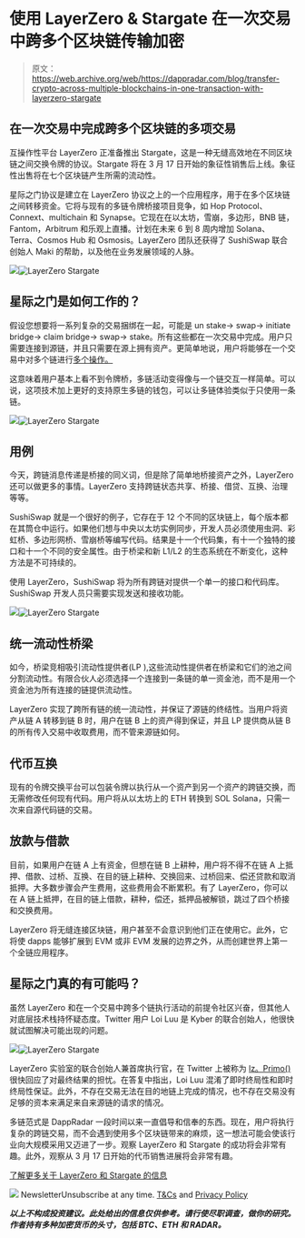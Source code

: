 # 使用 LayerZero & Stargate 在一次交易中跨多个区块链传输加密

> 原文：<https://web.archive.org/web/https://dappradar.com/blog/transfer-crypto-across-multiple-blockchains-in-one-transaction-with-layerzero-stargate>

## 在一次交易中完成跨多个区块链的多项交易

互操作性平台 LayerZero 正准备推出 Stargate，这是一种无缝高效地在不同区块链之间交换令牌的协议。Stargate 将在 3 月 17 日开始的象征性销售后上线。象征性出售将在七个区块链产生所需的流动性。

星际之门协议是建立在 LayerZero 协议之上的一个应用程序，用于在多个区块链之间转移资金。它将与现有的多链令牌桥接项目竞争，如 Hop Protocol、Connext、multichain 和 Synapse。它现在在以太坊，雪崩，多边形，BNB 链，Fantom，Arbitrum 和乐观上直播。计划在未来 6 到 8 周内增加 Solana、Terra、Cosmos Hub 和 Osmosis。LayerZero 团队还获得了 SushiSwap 联合创始人 Maki 的帮助，以及他在业务发展领域的人脉。

![](img/c47450eb27eb602ec65edd6a09bf2a73.png)![LayerZero Stargate](img/d0b6865f175447a1cfdbae4131607877.png)

## 星际之门是如何工作的？

假设您想要将一系列复杂的交易捆绑在一起，可能是 un stake-> swap-> initiate bridge-> claim bridge-> swap-> stake。所有这些都在一次交易中完成。用户只需要连接到源链，并且只需要在源上拥有资产。更简单地说，用户将能够在一个交易中对多个链进行[多个操作。](https://web.archive.org/web/20220925075131/https://www.youtube.com/watch?v=JFnF1dgbF00)

这意味着用户基本上看不到令牌桥，多链活动变得像与一个链交互一样简单。可以说，这项技术加上更好的支持原生多链的钱包，可以让多链体验类似于只使用一条链。

![](img/c628ea4131ea4216b3707d57a286d4ae.png)![LayerZero Stargate](img/e1d51780b7cccc30952d405bd5757abd.png)

## 用例

今天，跨链消息传递是桥接的同义词，但是除了简单地桥接资产之外，LayerZero 还可以做更多的事情。LayerZero 支持跨链状态共享、桥接、借贷、互换、治理等等。

SushiSwap 就是一个很好的例子，它存在于 12 个不同的区块链上，每个版本都在其筒仓中运行。如果他们想与中央以太坊实例同步，开发人员必须使用虫洞、彩虹桥、多边形网桥、雪崩桥等编写代码。结果是十一个代码集，有十一个独特的接口和十一个不同的安全属性。由于桥梁和新 L1/L2 的生态系统在不断变化，这种方法是不可持续的。

使用 LayerZero，SushiSwap 将为所有跨链对提供一个单一的接口和代码库。SushiSwap 开发人员只需要实现发送和接收功能。

![](img/977fca878e78fd1941ec1b505bb39615.png)![LayerZero Stargate](img/933383b31dd2624e441868522536562e.png)

## 统一流动性桥梁

如今，桥梁竞相吸引流动性提供者(LP ),这些流动性提供者在桥梁和它们的池之间分割流动性。有限合伙人必须选择一个连接到一条链的单一资金池，而不是用一个资金池为所有连接的链提供流动性。

LayerZero 实现了跨所有链的统一流动性，并保证了源链的终结性。当用户将资产从链 A 转移到链 B 时，用户在链 B 上的资产得到保证，并且 LP 提供商从链 B 的所有传入交易中收取费用，而不管来源链如何。

## 代币互换

现有的令牌交换平台可以包装令牌以执行从一个资产到另一个资产的跨链交换，而无需修改任何现有代码。用户将从以太坊上的 ETH 转换到 SOL Solana，只需一次来自源代码链的交易。

## 放款与借款

目前，如果用户在链 A 上有资金，但想在链 B 上耕种，用户将不得不在链 A 上抵押、借款、过桥、互换、在目的链上耕种、交换回来、过桥回来、偿还贷款和取消抵押。大多数步骤会产生费用，这些费用会不断累积。有了 LayerZero，你可以在 A 链上抵押，在目的链上借款，耕种，偿还，抵押品被解锁，跳过了四个桥接和交换费用。

LayerZero 将无缝连接区块链，用户甚至不会意识到他们正在使用它。此外，它将使 dapps 能够扩展到 EVM 或非 EVM 发展的边界之外，从而创建世界上第一个全链应用程序。

## 星际之门真的有可能吗？

虽然 LayerZero 和在一个交易中跨多个链执行活动的前提令社区兴奋，但其他人对底层技术栈持怀疑态度。Twitter 用户 Loi Luu 是 Kyber 的联合创始人，他很快就试图解决可能出现的问题。

![](img/2b023697e4d83d38c7a494b1b78fb3dd.png)![LayerZero Stargate](img/e7ea11ccc999d5726baf76cb9f9e85f6.png)

LayerZero 实验室的联合创始人兼首席执行官，在 Twitter 上被称为 [lz。Primo()](https://web.archive.org/web/20220925075131/https://twitter.com/PrimordialAA/status/1503750548142575624) 很快回应了对最终结果的担忧。在答复中指出，Loi Luu 混淆了即时终局性和即时终局性保证。此外，不存在交易无法在目的地链上完成的情况，也不存在交易没有足够的资本来满足来自来源链的请求的情况。

多链范式是 DappRadar 一段时间以来一直倡导和信奉的东西。现在，用户将执行复杂的跨链交易，而不会遇到使用多个区块链带来的麻烦，这一想法可能会使该行业向大规模采用又迈进了一步。观察 LayerZero 和 Stargate 的成功将会非常有趣。此外，观察从 3 月 17 日开始的代币销售进展将会非常有趣。

[了解更多关于 LayerZero 和 Stargate 的信息](https://web.archive.org/web/20220925075131/https://layerzero.gitbook.io/docs/)

![](img/6d5a4a2d609c56e1a5771717e54ba759.png) NewsletterUnsubscribe at any time. [T&Cs](https://web.archive.org/web/20220925075131/https://dappradar.com/terms) and [Privacy Policy](https://web.archive.org/web/20220925075131/https://dappradar.com/privacy-policy)

***以上不构成投资建议。此处给出的信息仅供参考。请行使尽职调查，做你的研究。作者持有多种加密货币的头寸，包括 BTC、ETH 和 RADAR。***